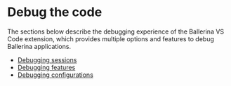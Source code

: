 # Debug the code

The sections below describe the debugging experience of the Ballerina VS Code extension, which provides multiple options and features to debug Ballerina applications.

- [Debugging sessions](../debug-the-code/debugging-sessions.md)
- [Debugging features](../debug-the-code/debugging-features.md)
- [Debugging configurations](../debug-the-code/debugging-configurations.md)
